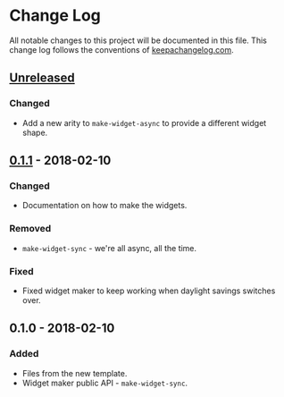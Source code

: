 # Change Log
All notable changes to this project will be documented in this file. This change log follows the conventions of [keepachangelog.com](http://keepachangelog.com/).

## [Unreleased]
### Changed
- Add a new arity to `make-widget-async` to provide a different widget shape.

## [0.1.1] - 2018-02-10
### Changed
- Documentation on how to make the widgets.

### Removed
- `make-widget-sync` - we're all async, all the time.

### Fixed
- Fixed widget maker to keep working when daylight savings switches over.

## 0.1.0 - 2018-02-10
### Added
- Files from the new template.
- Widget maker public API - `make-widget-sync`.

[Unreleased]: https://github.com/your-name/file-calc/compare/0.1.1...HEAD
[0.1.1]: https://github.com/your-name/file-calc/compare/0.1.0...0.1.1
